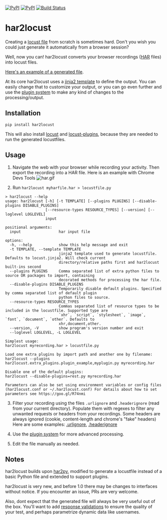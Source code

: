 [![PyPI](https://img.shields.io/pypi/v/har2locust.svg)](https://pypi.org/project/har2locust/)
[![PyPI](https://img.shields.io/pypi/pyversions/har2locust.svg)](https://pypi.org/project/har2locust/)
[![Build Status](https://github.com/SvenskaSpel/har2locust/workflows/Tests/badge.svg)](https://github.com/SvenskaSpel/har2locustlocust/actions?query=workflow%3ATests)

# har2locust

Creating a [locust file](https://docs.locust.io/en/stable/writing-a-locustfile.html) from scratch is sometimes hard. Don't you wish you could just generate it automatically from a browser session?

Well, now you can! har2locust converts your browser recordings ([HAR](https://en.wikipedia.org/wiki/HAR_(file_format)) files) into locust files.

[Here's an example of a generated file](https://github.com/SvenskaSpel/har2locust/tree/main/tests/outputs/reqres.in.py).

At its core har2locust uses a [jinja2 template](https://github.com/SvenskaSpel/har2locust/tree/main/har2locust/locust.jinja2) to define the output. You can easily change that to customize your output, or you can go even further and use the [plugin system](https://github.com/SvenskaSpel/har2locust/tree/main/har2locust/plugin.py) to make any kind of changes to the processing/output.

## Installation

`pip install har2locust`

This will also install [locust](https://github.com/locustio/locust/) and [locust-plugins](https://github.com/SvenskaSpel/locust-plugins/), because they are needed to run the generated locustfiles.

## Usage

1. Navigate the web with your browser while recording your activity. Then export the recording into a HAR file. Here is an example with Chrome Devs Tools
![har.gif](https://github.com/SvenskaSpel/har2locust/blob/main/har.gif?raw=true)

2. Run `har2locust myharfile.har > locustfile.py`

```
> har2locust --help
usage: har2locust [-h] [-t TEMPLATE] [--plugins PLUGINS] [--disable-plugins DISABLE_PLUGINS]
                  [--resource-types RESOURCE_TYPES] [--version] [--loglevel LOGLEVEL]
                  input

positional arguments:
  input                 har input file

options:
  -h, --help            show this help message and exit
  -t TEMPLATE, --template TEMPLATE
                        jinja2 template used to generate locustfile. Defaults to locust.jinja2. Will check current
                        directory/relative paths first and har2locust built-ins second
  --plugins PLUGINS     Comma separated list of extra python files to source OR packages to import, containing
                        decorated methods for processing the har file.
  --disable-plugins DISABLE_PLUGINS
                        Temporarily disable default plugins. Specified by comma separated list of default plugin
                        python files to source.
  --resource-types RESOURCE_TYPES
                        Commas separated list of resource types to be included in the locustfile. Supported type are
                        `xhr`, `script`, `stylesheet`, `image`, `font`, `document`, `other`. Defaults to
                        xhr,document,other.
  --version, -V         show program's version number and exit
  --loglevel LOGLEVEL, -L LOGLEVEL

Simplest usage:
har2locust myrecording.har > locustfile.py

Load one extra plugins by import path and another one by filename:
har2locust --plugins har2locust.extra_plugins.plugin_example,myplugin.py myrecording.har

Disable one of the default plugins:
har2locust --disable-plugins=rest.py myrecording.har

Parameters can also be set using environment variables or config files (har2locust.conf or ~/.har2locust.conf) For details about how to set parameters see https://goo.gl/R74nmi
```

3. Filter your recording using the files `.urlignore` and `.headerignore` (read from your current directory).
Populate them with regexes to filter any unwanted requests or headers from your recordings. 
Some headers are always ignored (cookie, content-length and chrome's "fake" headers)
Here are some examples: [.urlignore](https://github.com/SvenskaSpel/har2locust/tree/main/.urlignore), 
[.headerignore](https://github.com/SvenskaSpel/har2locust/tree/main/.headerignore)

4. Use the [plugin system](https://github.com/SvenskaSpel/har2locust/tree/main/har2locust/plugin.py) 
for more advanced processing.

5. Edit the file manually as needed.

## Notes

har2locust builds upon [har2py](https://github.com/S1M0N38/har2py), modified to generate a locustfile 
instead of a basic Python file and extended to support plugins.

har2locust is very new, and before 1.0 there may be changes to interfaces without notice. If you encounter an issue, PRs are very welcome.

Also, dont expect that the generated file will always be very useful out of the box. You'll want to add [response validations](https://docs.locust.io/en/stable/writing-a-locustfile.html#validating-responses) to ensure the quality of your test, and perhaps parametrize dynamic data like usernames.
